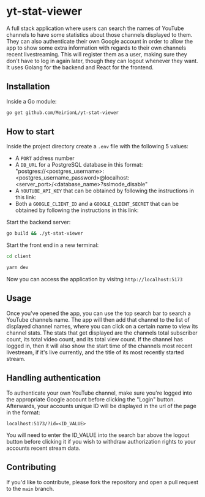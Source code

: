 # yt-stat-viewer

A full stack application where users can search the names of YouTube channels to have some statistics about those channels displayed to them. They can also authenticate their own Google account in order to allow the app to show some extra information with regards to their own channels recent livestreaming. This will register them as a user, making sure they don't have to log in again later, though they can logout whenever they want. It uses Golang for the backend and React for the frontend.

## Installation

Inside a Go module:

```bash
go get github.com/MeirionL/yt-stat-viewer
```

## How to start

Inside the project directory create a `.env` file with the following 5 values:

- A `PORT` address number
- A `DB_URL` for a PostgreSQL database in this format: "postgres://<postgres_username>:<postgres_username_password>@localhost:<server_port>/<database_name>?sslmode_disable"
- A `YOUTUBE_API_KEY` that can be obtained by following the instructions in this link:
- Both a `GOOGLE_CLIENT_ID` and a `GOOGLE_CLIENT_SECRET` that can be obtained by following the instructions in this link:

Start the backend server:

```bash
go build && ./yt-stat-viewer
```

Start the front end in a new terminal:

```bash
cd client

yarn dev
```

Now you can access the application by visitng `http://localhost:5173`

## Usage

Once you've opened the app, you can use the top search bar to search a YouTube channels name. The app will then add that channel to the list of displayed channel names, where you can click on a certain name to view its channel stats. The stats that get displayed are the channels total subscriber count, its total video count, and its total view count. If the channel has logged in, then it will also show the start time of the channels most recent livestream, if it's live currently, and the title of its most recently started stream.

## Handling authentication

To authenticate your own YouTube channel, make sure you're logged into the appropriate Google account before clicking the "Login" button. Afterwards, your accounts unique ID will be displayed in the url of the page in the format:

    localhost:5173/?id=<ID_VALUE>

You will need to enter the ID_VALUE into the search bar above the logout button before clicking it if you wish to withdraw authorization rights to your accounts recent stream data.

## Contributing

If you'd like to contribute, please fork the repository and open a pull request to the `main` branch.
